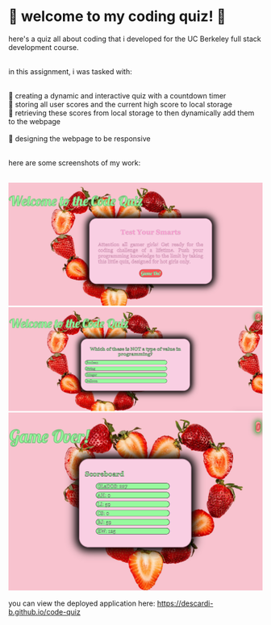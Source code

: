 # 🌸 welcome to my coding quiz! 🌸 

here's a quiz all about coding that i developed for the UC Berkeley full stack development course. <br /><br />

in this assignment, i was tasked with:
<br /><br />

🍓 creating a dynamic and interactive quiz with a countdown timer <br />
🍓 storing all user scores and the current high score to local storage <br />
🍓 retrieving these scores from local storage to then dynamically add them to the webpage <br /><br />
🍓 designing the webpage to be responsive <br /><br />

here are some screenshots of my work: 
<br /><br />

<img src="./Assets/images/coding-quiz-img-1.png">
<img src="./Assets/images/coding-quiz-img-2.png">
<img src="./Assets/images/coding-quiz-img-3.png">

<br />

you can view the deployed application here: <a href=“https://descardi-b.github.io/code-quiz/“>https://descardi-b.github.io/code-quiz</a>
